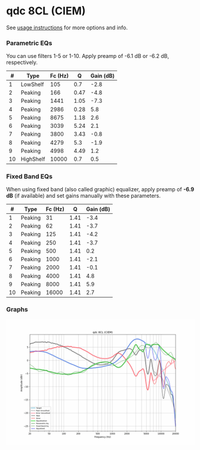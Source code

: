 # qdc 8CL (CIEM)
See [usage instructions](https://github.com/jaakkopasanen/AutoEq#usage) for more options and info.

### Parametric EQs
You can use filters 1-5 or 1-10. Apply preamp of -6.1 dB or -6.2 dB, respectively.

|   # | Type      |   Fc (Hz) |    Q |   Gain (dB) |
|-----|-----------|-----------|------|-------------|
|   1 | LowShelf  |       105 | 0.7  |        -2.8 |
|   2 | Peaking   |       166 | 0.47 |        -4.8 |
|   3 | Peaking   |      1441 | 1.05 |        -7.3 |
|   4 | Peaking   |      2986 | 0.28 |         5.8 |
|   5 | Peaking   |      8675 | 1.18 |         2.6 |
|   6 | Peaking   |      3039 | 5.24 |         2.1 |
|   7 | Peaking   |      3800 | 3.43 |        -0.8 |
|   8 | Peaking   |      4279 | 5.3  |        -1.9 |
|   9 | Peaking   |      4998 | 4.49 |         1.2 |
|  10 | HighShelf |     10000 | 0.7  |         0.5 |

### Fixed Band EQs
When using fixed band (also called graphic) equalizer, apply preamp of **-6.9 dB** (if available) and set gains manually with these parameters.

|   # | Type    |   Fc (Hz) |    Q |   Gain (dB) |
|-----|---------|-----------|------|-------------|
|   1 | Peaking |        31 | 1.41 |        -3.4 |
|   2 | Peaking |        62 | 1.41 |        -3.7 |
|   3 | Peaking |       125 | 1.41 |        -4.2 |
|   4 | Peaking |       250 | 1.41 |        -3.7 |
|   5 | Peaking |       500 | 1.41 |         0.2 |
|   6 | Peaking |      1000 | 1.41 |        -2.1 |
|   7 | Peaking |      2000 | 1.41 |        -0.1 |
|   8 | Peaking |      4000 | 1.41 |         4.8 |
|   9 | Peaking |      8000 | 1.41 |         5.9 |
|  10 | Peaking |     16000 | 1.41 |         2.7 |

### Graphs
![](./qdc%208CL%20(CIEM).png)
